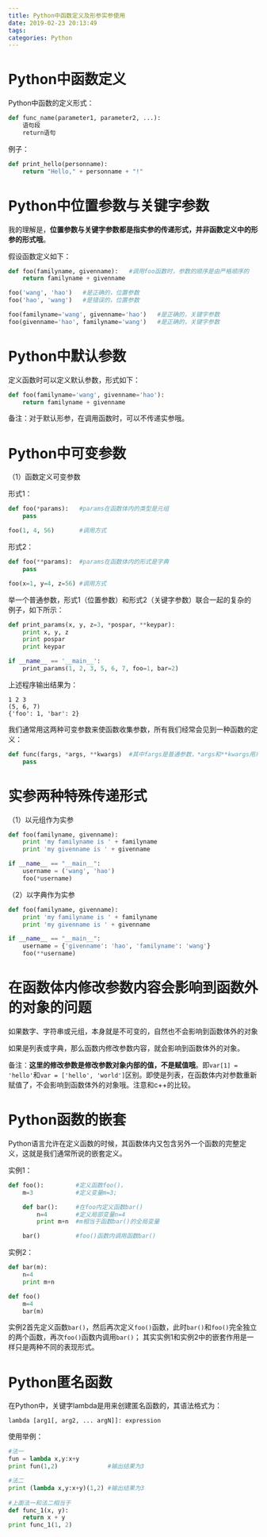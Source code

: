 ```yaml
---
title: Python中函数定义及形参实参使用
date: 2019-02-23 20:13:49
tags:
categories: Python
---
```



# Python中函数定义

Python中函数的定义形式：

```python
def func_name(parameter1, parameter2, ...):
    语句段
    return语句
```

例子：

```python
def print_hello(personname):
    return "Hello," + personname + "!"
```

# Python中位置参数与关键字参数

我的理解是，**位置参数与关键字参数都是指实参的传递形式，并非函数定义中的形参的形式哦**。

假设函数定义如下：

```python
def foo(familyname, givenname):   #调用foo函数时，参数的顺序是由严格顺序的
    return familyname + givenname

foo('wang', 'hao')   #是正确的，位置参数
foo('hao', 'wang')   #是错误的，位置参数

foo(familyname='wang', givenname='hao')   #是正确的，关键字参数
foo(givenname='hao', familyname='wang')   #是正确的，关键字参数
```

# Python中默认参数

定义函数时可以定义默认参数，形式如下：

```python
def foo(familyname='wang', givenname='hao'):
    return familyname + givenname
```

备注：对于默认形参，在调用函数时，可以不传递实参哦。

# Python中可变参数

（1）函数定义可变参数

形式1：

```python
def foo(*params):   #params在函数体内的类型是元组
    pass

foo(1, 4, 56)       #调用方式
```

形式2：

```python
def foo(**params):  #params在函数体内的形式是字典
    pass

foo(x=1, y=4, z=56) #调用方式
```

举一个普通参数，形式1（位置参数）和形式2（关键字参数）联合一起的复杂的例子，如下所示：

```python
def print_params(x, y, z=3, *pospar, **keypar):
    print x, y, z
    print pospar
    print keypar

if __name__ == '__main__':
    print_params(1, 2, 3, 5, 6, 7, foo=1, bar=2)
```

上述程序输出结果为：

    1 2 3
    (5, 6, 7)
    {'foo': 1, 'bar': 2}

我们通常用这两种可变参数来使函数收集参数，所有我们经常会见到一种函数的定义：

```python
def func(fargs, *args, **kwargs)  #其中fargs是普通参数，*args和**kwargs用来收集不定量的形参
    pass
```

# 实参两种特殊传递形式

（1）以元组作为实参

```python
def foo(familyname, givenname):
    print 'my familyname is ' + familyname
    print 'my givenname is ' + givenname

if __name__ == "__main__":
    username = ('wang', 'hao')
    foo(*username)
```

（2）以字典作为实参

```python
def foo(familyname, givenname):
    print 'my familyname is ' + familyname
    print 'my givenname is ' + givenname

if __name__ == "__main__":
    username = {'givenname': 'hao', 'familyname': 'wang'}
    foo(**username)
```

# 在函数体内修改参数内容会影响到函数外的对象的问题

如果数字、字符串或元组，本身就是不可变的，自然也不会影响到函数体外的对象

如果是列表或字典，那么函数内修改参数内容，就会影响到函数体外的对象。

备注：**这里的修改参数是修改参数对象内部的值，不是赋值哦**。即`var[1] = 'hello'`和`var = ['hello', 'world']`区别。即使是列表，在函数体内对参数重新赋值了，不会影响到函数体外的对象哦。注意和c++的比较。

# Python函数的嵌套

Python语言允许在定义函数的时候，其函数体内又包含另外一个函数的完整定义，这就是我们通常所说的嵌套定义。

实例1：

```python
def foo():         #定义函数foo()，
    m=3            #定义变量m=3;

    def bar():     #在foo内定义函数bar()
        n=4        #定义局部变量n=4
        print m+n  #m相当于函数bar()的全局变量

    bar()          #foo()函数内调用函数bar()
```

实例2：

```python
def bar(m):
    n=4
    print m+n

def foo()
    m=4
    bar(m)
```

实例2首先定义函数`bar()`，然后再次定义`foo()`函数，此时`bar()`和`foo()`完全独立的两个函数，再次`foo()`函数内调用`bar()`；
其实实例1和实例2中的嵌套作用是一样只是两种不同的表现形式。

# Python匿名函数

在Python中，关键字lambda是用来创建匿名函数的，其语法格式为：

    lambda [arg1[, arg2, ... argN]]: expression

使用举例：

```python
#法一
fun = lambda x,y:x+y
print fun(1,2)              #输出结果为3

#法二
print (lambda x,y:x+y)(1,2) #输出结果为3
 
#上面法一和法二相当于
def func_1(x, y):
    return x + y
print func_1(1, 2)
```
